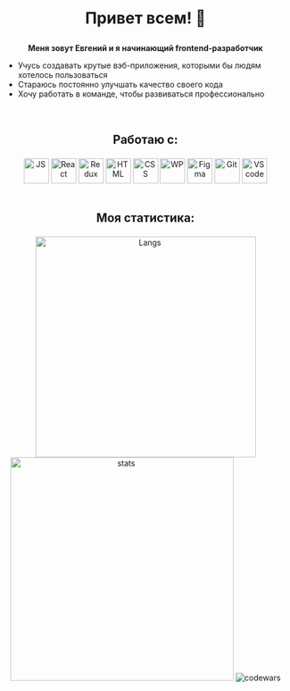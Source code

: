 # **<p align="center">Привет всем! :wave: </p>**

**<p align="center">Меня зовут Евгений и я начинающий frontend-разработчик</p>**

- Учусь создавать крутые вэб-приложения, которыми бы людям хотелось пользоваться 
- Стараюсь постоянно улучшать качество своего кода
- Хочу работать в команде, чтобы развиваться профессионально
        
<br>

## <p align="center">Работаю с:</p>
<div align="center">
<img height="45px" width="45px" alt="JS" src="https://cdn.jsdelivr.net/gh/devicons/devicon/icons/javascript/javascript-original.svg" />
<img height="45px" width="45px" alt="React" src="https://cdn.jsdelivr.net/gh/devicons/devicon/icons/react/react-original.svg" />
<img height="45px" width="45px" alt="Redux" src="https://cdn.jsdelivr.net/gh/devicons/devicon@v2.15.1/devicon.min.css" />
<img height="45px" width="45px" alt="HTML" src="https://cdn.jsdelivr.net/gh/devicons/devicon/icons/html5/html5-original-wordmark.svg" />
<img height="45px" width="45px" alt="CSS" src="https://cdn.jsdelivr.net/gh/devicons/devicon/icons/css3/css3-original-wordmark.svg" />
<img height="45px" width="45px" alt="WP" src="https://cdn.jsdelivr.net/gh/devicons/devicon/icons/webpack/webpack-original.svg" />
<img height="45px" width="45px" alt="Figma" src="https://cdn.jsdelivr.net/gh/devicons/devicon/icons/figma/figma-original.svg" />
<img height="45px" width="45px" alt="Git" src="https://cdn.jsdelivr.net/gh/devicons/devicon/icons/git/git-original-wordmark.svg" />
<img height="45px" width="45px" alt="VS code" src="https://cdn.jsdelivr.net/gh/devicons/devicon/icons/visualstudio/visualstudio-plain.svg" />
</div>

<br>

## <p align="center">Моя статистика:</p>
<div align="center">
<img width="395px" alt="Langs" src="https://github-readme-stats.vercel.app/api/top-langs/?username=Nameless501&layout=compact&theme=buefy">
<img width="400px" alt="stats" src="https://github-readme-stats.vercel.app/api?username=Nameless501&show_icons=true&theme=buefy">
<img alt="codewars" src="https://github-readme-codewars-stats.herokuapp.com/api/?username=Nameless501&badge&customcolor=bg:ffffff_fg:ffffff_text:000000_secText:ee677b_stroke:d1cfd0">
</div>  

